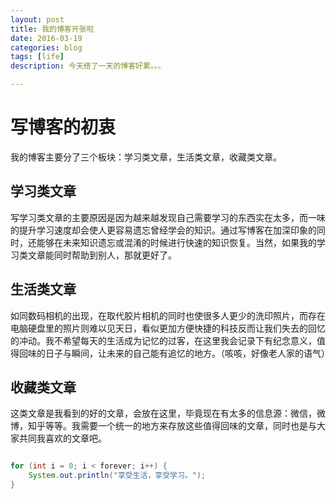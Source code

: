 ```yaml
---
layout: post
title: 我的博客开张啦
date: 2016-03-19
categories: blog
tags: [life]
description: 今天搭了一天的博客好累。。。

---
```


# 写博客的初衷

我的博客主要分了三个板块：学习类文章，生活类文章，收藏类文章。

## 学习类文章

写学习类文章的主要原因是因为越来越发现自己需要学习的东西实在太多，而一味的提升学习速度却会使人更容易遗忘曾经学会的知识。通过写博客在加深印象的同时，还能够在未来知识遗忘或混淆的时候进行快速的知识恢复。当然，如果我的学习类文章能同时帮助到别人，那就更好了。

## 生活类文章

如同数码相机的出现，在取代胶片相机的同时也使很多人更少的洗印照片，而存在电脑硬盘里的照片则难以见天日，看似更加方便快捷的科技反而让我们失去的回忆的冲动。我不希望每天的生活成为记忆的过客，在这里我会记录下有纪念意义，值得回味的日子与瞬间，让未来的自己能有追忆的地方。（咳咳，好像老人家的语气）

## 收藏类文章

这类文章是我看到的好的文章，会放在这里，毕竟现在有太多的信息源：微信，微博，知乎等等。我需要一个统一的地方来存放这些值得回味的文章，同时也是与大家共同我喜欢的文章吧。

```java

for (int i = 0; i < forever; i++) {
    System.out.println("享受生活，享受学习。");
}

```








